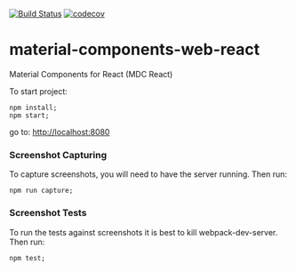 [![Build Status](https://img.shields.io/travis/material-components/material-components-web-react/master.svg)](https://travis-ci.org/material-components/material-components-web-react/)
[![codecov](https://codecov.io/gh/material-components/material-components-web-react/branch/master/graph/badge.svg)](https://codecov.io/gh/material-components/material-components-web-react)

# material-components-web-react
Material Components for React (MDC React)

To start project:

```
npm install;
npm start;
```

go to: [http://localhost:8080](http//:localhost:8080)


### Screenshot Capturing

To capture screenshots, you will need to have the server running. Then run:

```
npm run capture;
```

### Screenshot Tests

To run the tests against screenshots it is best to kill webpack-dev-server. Then run:

```
npm test;
```
